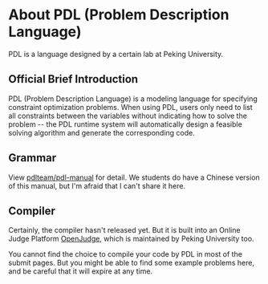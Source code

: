 # About PDL (Problem Description Language)

PDL is a language designed by a certain lab at Peking University.

## Official Brief Introduction

PDL (Problem Description Language) is a modeling language for specifying constraint optimization problems. When using PDL, users only need to list all constraints between the variables without indicating how to solve the problem -- the PDL runtime system will automatically design a feasible solving algorithm and generate the corresponding code.

## Grammar

View [pdlteam/pdl-manual](https://github.com/pdlteam/pdl-manual) for detail. We students do have a Chinese version of this manual, but I'm afraid that I can't share it here. 

## Compiler

Certainly, the compiler hasn't released yet. But it is built into an Online Judge Platform [OpenJudge](http://openjudge.cn), which is maintained by Peking University too.

You cannot find the choice to compile your code by PDL in most of the submit pages. But you might be able to find some example problems here, and be careful that it will expire at any time.